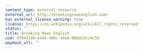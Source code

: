```yaml
---
content_type: external-resource
external_url: http://breakingnewsenglish.com/
has_external_license_warning: true
license: https://en.wikipedia.org/wiki/All_rights_reserved
status: ''
title: Breaking News English
uid: 9f641100-e4de-488c-a6e6-068d2acc4c3d
wayback_url: ''
---
```

